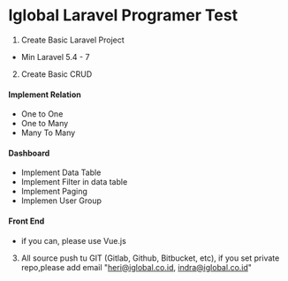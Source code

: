 # Iglobal Laravel Programer Test

1. Create Basic Laravel Project
 - Min Laravel 5.4 - 7
2. Create Basic CRUD
 #### Implement Relation
 * One to One
 * One to Many
 * Many To Many
 #### Dashboard
  - Implement Data Table
  - Implement Filter in data table
  - Implement Paging
  - Implemen User Group
  
 #### Front End
  - if you can, please use Vue.js
  
3. All source push tu GIT (Gitlab, Github, Bitbucket, etc), if you set private repo,please  add email "heri@iglobal.co.id, indra@iglobal.co.id" 
